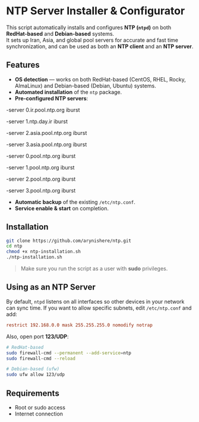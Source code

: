 


# NTP Server Installer & Configurator

This script automatically installs and configures **NTP (`ntpd`)** on both **RedHat-based** and **Debian-based** systems.  
It sets up Iran, Asia, and global pool servers for accurate and fast time synchronization, and can be used as both an **NTP client** and an **NTP server**.

## Features
- **OS detection** — works on both RedHat-based (CentOS, RHEL, Rocky, AlmaLinux) and Debian-based (Debian, Ubuntu) systems.
- **Automated installation** of the `ntp` package.
- **Pre-configured NTP servers**:


-server 0.ir.pool.ntp.org iburst

-server 1.ntp.day.ir iburst

-server 2.asia.pool.ntp.org iburst

-server 3.asia.pool.ntp.org iburst

-server 0.pool.ntp.org iburst

-server 1.pool.ntp.org iburst

-server 2.pool.ntp.org iburst

-server 3.pool.ntp.org iburst


- **Automatic backup** of the existing `/etc/ntp.conf`.
- **Service enable & start** on completion.

## Installation

```bash
git clone https://github.com/arynishere/ntp.git
cd ntp
chmod +x ntp-installation.sh
./ntp-installation.sh
````

> Make sure you run the script as a user with **sudo** privileges.

## Using as an NTP Server

By default, `ntpd` listens on all interfaces so other devices in your network can sync time.
If you want to allow specific subnets, edit `/etc/ntp.conf` and add:

```conf
restrict 192.168.0.0 mask 255.255.255.0 nomodify notrap
```

Also, open port **123/UDP**:

```bash
# RedHat-based
sudo firewall-cmd --permanent --add-service=ntp
sudo firewall-cmd --reload

# Debian-based (ufw)
sudo ufw allow 123/udp
```

## Requirements

* Root or sudo access
* Internet connection

